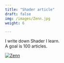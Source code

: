 ```yaml
---
title: "Shader article"
draft: false
img: /images/Zenn.jpg
weight: 6

---
```


I write down Shader I learn.  
A goal is 100 articles.

[![Zenn](/images/Zenn.jpg)](https://zenn.dev/kento_o)

